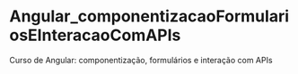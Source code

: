 # Angular_componentizacaoFormulariosEInteracaoComAPIs
Curso de Angular: componentização, formulários e interação com APIs
